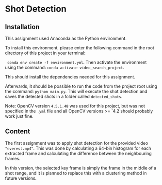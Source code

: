 # Shot Detection


## Installation

This assignment used Anaconda as the Python environment.

To install this environment, please enter the following command in the root directory of this project in your terminal:

` conda env create -f environment.yml`. Then activate the environment using the command: `conda activate video_search_project`.

This should install the dependencies needed for this assignment.

Afterwards, it should be possible to run the code from the project root using the command: `python main.py`.
This will execute the shot detection and saves the detected shots in a folder called `detected_shots`.

Note: OpenCV version `4.5.1.48` was used for this project, but was not specified in the `.yml` file and all OpenCV versions >= `4.2 should probably work just fine.



## Content

The first assignment was to apply shot detection for the provided video `"everest.mp4"`.
This was done by calculating a 64-bin histogram for each extracted frame and calculating the difference between the neighbouring frames.

In this version, the selected key frame is simply the frame in the middle of a shot range, 
and it is planned to replace this with a clustering method in future versions.